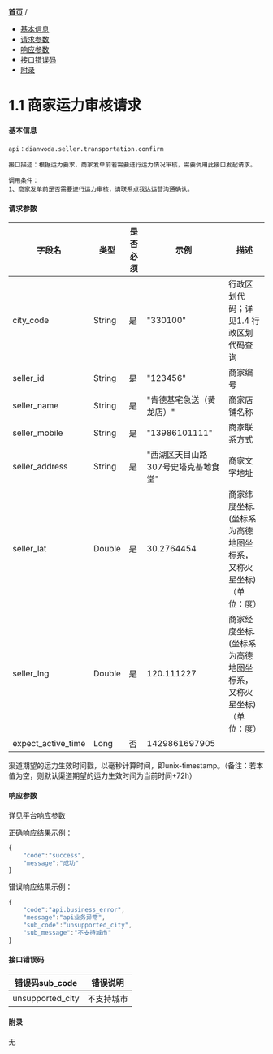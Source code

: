 [**首页**](https://open-qa1.dwbops.com/) /
- <a href="#基本信息">基本信息</a>
- <a href="#请求参数">请求参数</a>
- <a href="#响应参数">响应参数</a>
- <a href="#接口错误码">接口错误码</a>
- <a href="#附录">附录</a>


# 1.1 商家运力审核请求

#### 基本信息
```
api：dianwoda.seller.transportation.confirm

接口描述：根据运力要求，商家发单前若需要进行运力情况审核，需要调用此接口发起请求。

调用条件：
1、商家发单前是否需要进行运力审核，请联系点我达运营沟通确认。
```

#### 请求参数
字段名 | 类型 | 是否必须 | 示例 | 描述
---|---|---|---|---
city_code|String|是|"330100"|行政区划代码；详见1.4 行政区划代码查询
seller_id|String|是|"123456"|商家编号
seller_name|String|是|"肯德基宅急送（黄龙店）"|商家店铺名称
seller_mobile|String|是|"13986101111"|商家联系方式
seller_address|String|是|"西湖区天目山路307号史塔克基地食堂"|商家文字地址
seller_lat|Double|是|30.2764454|商家纬度坐标.(坐标系为高德地图坐标系，又称火星坐标)（单位：度）
seller_lng|Double|是|120.111227|商家经度坐标.(坐标系为高德地图坐标系，又称火星坐标)（单位：度）
expect\_active\_time|Long|否|1429861697905
渠道期望的运力生效时间戳，以毫秒计算时间，即unix-timestamp。（备注：若本值为空，则默认渠道期望的运力生效时间为当前时间+72h）


#### 响应参数
详见平台响应参数


正确响应结果示例：

```javascript
{
	"code":"success",
	"message":"成功"
}
```

错误响应结果示例：

```javascript
{
	"code":"api.business_error",
	"message":"api业务异常",
	"sub_code":"unsupported_city",
	"sub_message":"不支持城市"
}
```

#### 接口错误码
错误码sub_code | 错误说明
---|---
unsupported_city | 不支持城市

#### 附录
无
